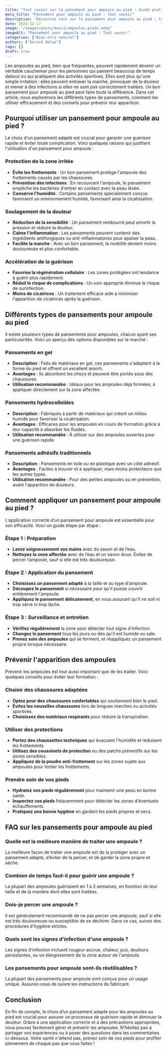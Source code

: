 ```yaml
---
title: "Tout savoir sur le pansement pour ampoule au pied : Guide pratique"
meta_title: "Pansement pour ampoule au pied : Tout savoir"
description: "Découvrez tout sur le pansement pour ampoule au pied : types, utilisation et conseils pratiques pour soulager vos douleurs."
date: 2024-12-17
image: "/images/posts/mass1/ampoules-pieds.webp"
imageAlt: "Pansement pour ampoule au pied : Tout savoir"
categories: ["Bien-etre naturel"]
authors: ["Gerard Delao"]
tags: []
draft: true
---
```


Les ampoules au pied, bien que fréquentes, peuvent rapidement devenir un véritable cauchemar pour les personnes qui passent beaucoup de temps debout ou qui pratiquent des activités sportives. Elles sont plus qu'une simple irritation : elles peuvent entraver la marche, provoquer de la douleur et mener à des infections si elles ne sont pas correctement traitées. Un bon pansement pour ampoule au pied peut faire toute la différence. Dans cet article, nous explorerons les différents types de pansements, comment les utiliser efficacement et des conseils pour prévenir leur apparition.

## Pourquoi utiliser un pansement pour ampoule au pied ?

Le choix d'un pansement adapté est crucial pour garantir une guérison rapide et éviter toute complication. Voici quelques raisons qui justifient l'utilisation d'un pansement pour ampoule :

### Protection de la zone irritée

- **Évite les frottements** : Un bon pansement protège l'ampoule des frottements causés par les chaussures.
- **Prévention des infections** : En recouvrant l'ampoule, le pansement empêche les bactéries d'entrer en contact avec la peau lésée.
- **Conserve l'humidité** : Certains pansements spécialement conçus favorisent un environnement humide, favorisant ainsi la cicatrisation.

### Soulagement de la douleur

- **Réduction de la sensibilité** : Un pansement rembourré peut amortir la pression et réduire la douleur.
- **Calme l'inflammation** : Les pansements peuvent contenir des ingrédients antifongiques ou anti-inflammatoires pour apaiser la peau.
- **Facilite la marche** : Avec un bon pansement, la mobilité devient moins douloureuse et plus confortable.

### Accélération de la guérison

- **Favorise la régénération cellulaire** : Les zones protégées ont tendance à guérir plus rapidement.
- **Réduit le risque de complications** : Un soin approprié diminue le risque de surinfection.
- **Moins de cicatrices** : Un traitement efficace aide à minimiser l'apparition de cicatrices après la guérison.

## Différents types de pansements pour ampoule au pied

Il existe plusieurs types de pansements pour ampoules, chacun ayant ses particularités. Voici un aperçu des options disponibles sur le marché :

### Pansements en gel

- **Description** : Faits de matériaux en gel, ces pansements s'adaptent à la forme du pied et offrent un excellent amorti.
- **Avantages** : Ils absorbent les chocs et peuvent être portés sous des chaussures.
- **Utilisation recommandée** : Idéaux pour les ampoules déjà formées, à appliquer directement sur la zone affectée.

### Pansements hydrocolloïdes

- **Description** : Fabriqués à partir de matériaux qui créent un milieu humide pour favoriser la cicatrisation.
- **Avantages** : Efficaces pour les ampoules en cours de formation grâce à leur capacité à absorber les fluides.
- **Utilisation recommandée** : À utiliser sur des ampoules ouvertes pour une guérison rapide.

### Pansements adhésifs traditionnels

- **Description** : Pansements en toile ou en plastique avec un côté adhésif.
- **Avantages** : Faciles à trouver et à appliquer, mais moins protecteurs que les autres types.
- **Utilisation recommandée** : Pour des petites ampoules ou en prévention, avant l'apparition de douleurs.

## Comment appliquer un pansement pour ampoule au pied ?

L’application correcte d’un pansement pour ampoule est essentielle pour son efficacité. Voici un guide étape par étape :

### Étape 1 : Préparation

- **Lavez soigneusement vos mains** avec du savon et de l’eau.
- **Nettoyez la zone affectée** avec de l’eau et un savon doux. Évitez de percer l’ampoule, sauf si elle est très douloureuse.

### Étape 2 : Application du pansement

- **Choisissez un pansement adapté** à la taille et au type d'ampoule.
- **Découpez le pansement** si nécessaire pour qu'il puisse couvrir entièrement l'ampoule.
- **Appliquez le pansement délicatement**, en vous assurant qu’il ne soit ni trop serré ni trop lâche.

### Étape 3 : Surveillance et entretien

- **Vérifiez régulièrement** la zone pour détecter tout signe d'infection.
- **Changez le pansement** tous les jours ou dès qu'il est humide ou sale.
- **Prenez soin des ampoules** qui se forment, et réappliquez un pansement propre lorsque nécessaire.

## Prévenir l'apparition des ampoules

Prévenir les ampoules est tout aussi important que de les traiter. Voici quelques conseils pour éviter leur formation :

### Choisir des chaussures adaptées

- **Optez pour des chaussures confortables** qui soutiennent bien le pied.
- **Évitez les nouvelles chaussures** lors de longues marches ou activités sportives.
- **Choisissez des matériaux respirants** pour réduire la transpiration.

### Utiliser des protections

- **Portez des chaussettes techniques** qui évacuent l'humidité et réduisent les frottements.
- **Utilisez des coussinets de protection** ou des patchs préventifs sur les zones sensibles.
- **Appliquez de la poudre anti-frottement** sur les zones sujets aux ampoules pour limiter les frottements.

### Prendre soin de vos pieds

- **Hydratez vos pieds régulièrement** pour maintenir une peau en bonne santé.
- **Inspectez vos pieds** fréquemment pour détecter les zones d'éventuels échauffements.
- **Pratiquez une bonne hygiène** en gardant les pieds propres et secs.

## FAQ sur les pansements pour ampoule au pied

### Quelle est la meilleure manière de traiter une ampoule ?

La meilleure façon de traiter une ampoule est de la protéger avec un pansement adapté, d’éviter de la percer, et de garder la zone propre et sèche.

### Combien de temps faut-il pour guérir une ampoule ?

La plupart des ampoules guérissent en 1 à 2 semaines, en fonction de leur taille et de la manière dont elles sont traitées.

### Dois-je percer une ampoule ?

Il est généralement recommandé de ne pas percer une ampoule, sauf si elle est très douloureuse ou susceptible de se déchirer. Dans ce cas, suivez des procédures d'hygiène strictes.

### Quels sont les signes d'infection d'une ampoule ?

Les signes d'infection incluent rougeur accrue, chaleur, pus, douleurs persistantes, ou un élargissement de la zone autour de l'ampoule.

### Les pansements pour ampoule sont-ils réutilisables ?

La plupart des pansements pour ampoule sont conçus pour un usage unique. Assurez-vous de suivre les instructions du fabricant.

## Conclusion

En fin de compte, le choix d’un pansement adapté pour les ampoules au pied est crucial pour assurer un processus de guérison rapide et diminuer la douleur. Grâce à une application correcte et à des précautions appropriées, vous pouvez facilement gérer et prévenir les ampoules. N’hésitez pas à partager vos expériences ou à poser des questions dans les commentaires ci-dessous. Votre santé n'attend pas, prenez soin de vos pieds pour profiter pleinement de chaque pas que vous faites !

